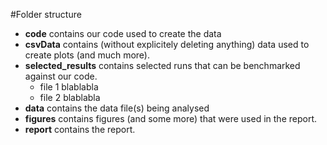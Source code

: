 #Folder structure
- **code** contains our code used to create the data
- **csvData** contains (without explicitely deleting anything) data used to create plots (and much more).
- **selected_results** contains selected runs that can be benchmarked against our code.
  - file 1 blablabla
  - file 2 blablabla
- **data** contains the data file(s) being analysed
- **figures** contains figures (and some more) that were used in the report.
- **report** contains the report.
